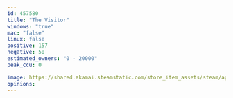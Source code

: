 ```yaml
---
id: 457580
title: "The Visitor"
windows: "true"
mac: "false"
linux: false
positive: 157
negative: 50
estimated_owners: "0 - 20000"
peak_ccu: 0

image: https://shared.akamai.steamstatic.com/store_item_assets/steam/apps/457580/header.jpg?t=1565364579
opinions:
---
```

